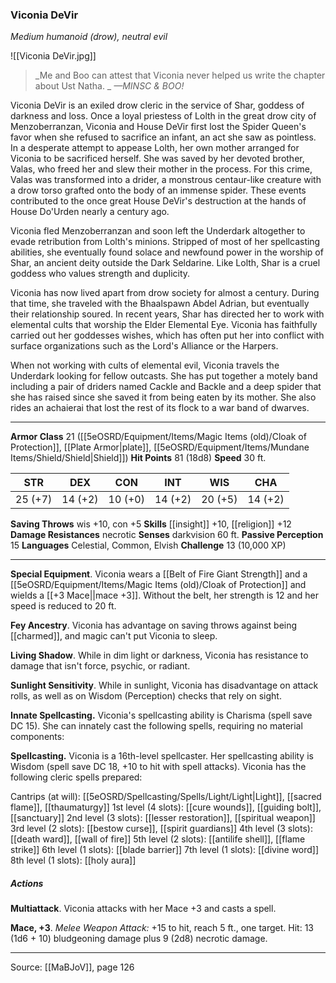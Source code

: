 ### Viconia DeVir
_Medium humanoid (drow), neutral evil_

![[Viconia DeVir.jpg]]

> _Me and Boo can attest that Viconia never helped us write the chapter about Ust Natha.
_
> _—MINSC & BOO!_

Viconia DeVir is an exiled drow cleric in the service of Shar, goddess of darkness and loss. Once a loyal priestess of Lolth in the great drow city of Menzoberranzan, Viconia and House DeVir first lost the Spider Queen's favor when she refused to sacrifice an infant, an act she saw as pointless. In a desperate attempt to appease Lolth, her own mother arranged for Viconia to be sacrificed herself. She was saved by her devoted brother, Valas, who freed her and slew their mother in the process. For this crime, Valas was transformed into a drider, a monstrous centaur-like creature with a drow torso grafted onto the body of an immense spider. These events contributed to the once great House DeVir's destruction at the hands of House Do'Urden nearly a century ago.

Viconia fled Menzoberranzan and soon left the Underdark altogether to evade retribution from Lolth's minions. Stripped of most of her spellcasting abilities, she eventually found solace and newfound power in the worship of Shar, an ancient deity outside the Dark Seldarine. Like Lolth, Shar is a cruel goddess who values strength and duplicity.

Viconia has now lived apart from drow society for almost a century. During that time, she traveled with the Bhaalspawn Abdel Adrian, but eventually their relationship soured. In recent years, Shar has directed her to work with elemental cults that worship the Elder Elemental Eye. Viconia has faithfully carried out her goddesses wishes, which has often put her into conflict with surface organizations such as the Lord's Alliance or the Harpers.

When not working with cults of elemental evil, Viconia travels the Underdark looking for fellow outcasts. She has put together a motely band including a pair of driders named Cackle and Backle and a deep spider that she has raised since she saved it from being eaten by its mother. She also rides an achaierai that lost the rest of its flock to a war band of dwarves.



---

**Armor Class** 21 ([[5eOSRD/Equipment/Items/Magic Items (old)/Cloak of Protection]], [[Plate Armor|plate]], [[5eOSRD/Equipment/Items/Mundane Items/Shield/Shield|Shield]])
**Hit Points** 81 (18d8)
**Speed** 30 ft.

| STR     | DEX     | CON     | INT     | WIS     | CHA     |
|---------|---------|---------|---------|---------|---------|
| 25 (+7) | 14 (+2) | 10 (+0) | 14 (+2) | 20 (+5) | 14 (+2) |

**Saving Throws** wis +10, con +5
**Skills** [[insight]] +10, [[religion]] +12
**Damage Resistances** necrotic
**Senses** darkvision 60 ft.
**Passive Perception** 15
**Languages** Celestial, Common, Elvish
**Challenge** 13 (10,000 XP)

---

**Special Equipment**. Viconia wears a [[Belt of Fire Giant Strength]] and a [[5eOSRD/Equipment/Items/Magic Items (old)/Cloak of Protection]] and wields a [[+3 Mace||mace +3]]. Without the belt, her strength is 12 and her speed is reduced to 20 ft.

**Fey Ancestry**. Viconia has advantage on saving throws against being [[charmed]], and magic can't put Viconia to sleep.

**Living Shadow**. While in dim light or darkness, Viconia has resistance to damage that isn't force, psychic, or radiant.

**Sunlight Sensitivity**. While in sunlight, Viconia has disadvantage on attack rolls, as well as on Wisdom (Perception) checks that rely on sight.

**Innate Spellcasting.** Viconia's spellcasting ability is Charisma (spell save DC 15). She can innately cast the following spells, requiring no material components:

**Spellcasting.** Viconia is a 16th-level spellcaster. Her spellcasting ability is Wisdom (spell save DC 18, +10 to hit with spell attacks). Viconia has the following cleric spells prepared:

Cantrips (at will): [[5eOSRD/Spellcasting/Spells/Light/Light|Light]], [[sacred flame]], [[thaumaturgy]]
1st level (4 slots): [[cure wounds]], [[guiding bolt]], [[sanctuary]]
2nd level (3 slots): [[lesser restoration]], [[spiritual weapon]]
3rd level (2 slots): [[bestow curse]], [[spirit guardians]]
4th level (3 slots): [[death ward]], [[wall of fire]]
5th level (2 slots): [[antilife shell]], [[flame strike]]
6th level (1 slots): [[blade barrier]]
7th level (1 slots): [[divine word]]
8th level (1 slots): [[holy aura]]

##### Actions
**Multiattack**. Viconia attacks with her Mace +3 and casts a spell.

**Mace, +3**. _Melee Weapon Attack:_ +15 to hit, reach 5 ft., one target. Hit: 13 (1d6 + 10) bludgeoning damage plus 9 (2d8) necrotic damage.


---

Source: [[MaBJoV]], page 126